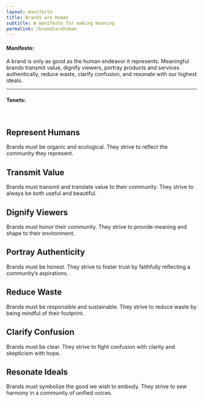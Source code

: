```yaml
---
layout: manifesto
title: Brands are Human
subtitle: A manifesto for making meaning
permalink: /brandsarehuman
---
```


#### Manifesto:

A brand is only as good as the human endeavor it represents. Meaningful brands transmit value, dignify viewers, portray products and services authentically, reduce waste, clarify confusion, and resonate with our highest ideals.

---

#### Tenets:

<br/>

## Represent Humans
Brands must be organic and ecological. They strive to reflect the community they represent.

## Transmit Value
Brands must transmit and translate value to their community. They strive to always be both useful and beautiful.

## Dignify Viewers
Brands must honor their community. They strive to provide meaning and shape to their environment.

## Portray Authenticity
Brands must be honest. They strive to foster trust by faithfully reflecting a community’s aspirations.

## Reduce Waste
Brands must be responsible and sustainable. They strive to reduce waste by being mindful of their footprint.
 
## Clarify Confusion
Brands must be clear. They strive to fight confusion with clarity and skepticism with hope.

## Resonate Ideals
Brands must symbolize the good we wish to embody. They strive to sew harmony in a community of unified voices.
